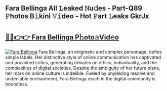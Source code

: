 ## Fara Bellinga All 𝙻eaked 𝙽u𝚍es - Part-Q89 𝙿hotos B𝚒kini 𝚅𝚒deo - Hot 𝙿art 𝙻eaks GkrJx

# <h2><a href="http://ld1qdd.urlbe.top/?page=Fara+Bellinga">🔗🔗👉👉 Fara Bellinga P𝚑oto𝚜Vid𝚎o</a></h2>

[![Fara Bellinga](https://i.imgur.com/eBuTRDB.gif)](http://ld1qdd.urlbe.top/?page=Fara+Bellinga)
Fara Bellinga, an enigmatic and complex personage, defies simple labels. Her distinctive style of online communication has captivated and provoked critics, generating debates on ethics, individuality, and the complexities of digital societies. Despite the ambiguity of her future plans, her mark on online culture is indelible. Fueled by unyielding resolve and undeniable enchantment, Fara Bellinga reach in the digital community is boundless.
